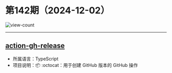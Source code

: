 # 第142期（2024-12-02）

![view-count](https://count.getloli.com/@xiaoxuan6-weekly-20241202)

---
## [action-gh-release](https://github.com/softprops/action-gh-release)
- 所属语言：TypeScript
- 项目说明：📦 :octocat：用于创建 GitHub 版本的 GitHub 操作
